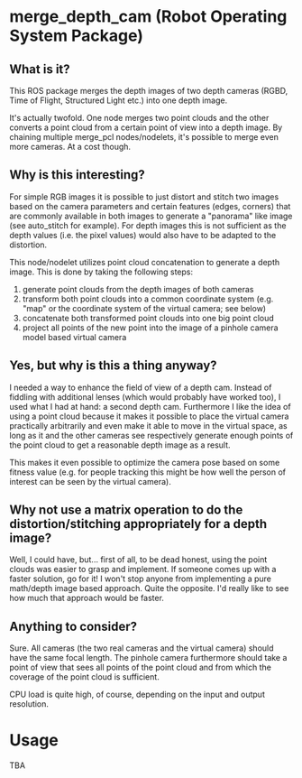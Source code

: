 # merge_depth_cam (Robot Operating System Package)

## What is it?

This ROS package merges the depth images of two depth cameras (RGBD, Time of Flight, Structured Light etc.) into one depth image. 

It's actually twofold. One node merges two point clouds and the other converts a point cloud from a certain point of view into a depth image. By chaining multiple merge_pcl nodes/nodelets, it's possible to merge even more cameras. At a cost though. 

## Why is this interesting?

For simple RGB images it is possible to just distort and stitch two images based on the camera parameters and certain features (edges, corners) that are commonly available in both images to generate a "panorama" like image (see auto_stitch for example). For depth images this is not sufficient as the depth values (i.e. the pixel values) would also have to be adapted to the distortion. 

This node/nodelet utilizes point cloud concatenation to generate a depth image. This is done by taking the following steps:

1. generate point clouds from the depth images of both cameras
2. transform both point clouds into a common coordinate system (e.g. "map" or the coordinate system of the virtual camera; see below)
3. concatenate both transformed point clouds into one big point cloud
4. project all points of the new point into the image of a pinhole camera model based virtual camera

## Yes, but why is this a thing anyway?

I needed a way to enhance the field of view of a depth cam. Instead of fiddling with additional lenses (which would probably have worked too), I used what I had at hand: a second depth cam. Furthermore I like the idea of using a point cloud because it makes it possible to place the virtual camera practically arbitrarily and even make it able to move in the virtual space, as long as it and the other cameras see respectively generate enough points of the point cloud to get a reasonable depth image as a result. 

This makes it even possible to optimize the camera pose based on some fitness value (e.g. for people tracking this might be how well the person of interest can be seen by the virtual camera). 

## Why not use a matrix operation to do the distortion/stitching appropriately for a depth image?

Well, I could have, but... first of all, to be dead honest, using the point clouds was easier to grasp and implement. If someone comes up with a faster solution, go for it! I won't stop anyone from implementing a pure math/depth image based approach. Quite the opposite. I'd really like to see how much that approach would be faster. 

## Anything to consider?

Sure. All cameras (the two real cameras and the virtual camera) should have the same focal length. The pinhole camera furthermore should take a point of view that sees all points of the point cloud and from which the coverage of the point cloud is sufficient. 

CPU load is quite high, of course, depending on the input and output resolution.

# Usage

TBA
